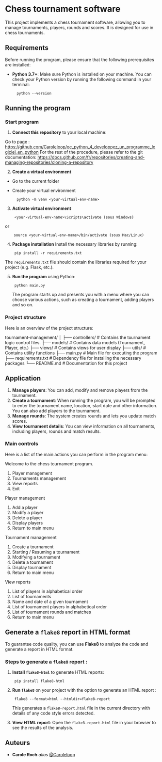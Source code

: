 
#  Chess tournament software

This project implements a chess tournament software, allowing you to manage tournaments, players, rounds and scores. It is designed for use in chess tournaments.


## Requirements

Before running the program, please ensure that the following prerequisites are installed:

- **Python 3.7+**: Make sure Python is installed on your machine. You can check your Python version by running the following command in your terminal:

        python --version


## Running the program

### Start program

1. **Connect this repository** to your local machine:

Go to page : https://github.com/Caroleloop/oc_python_4_developpez_un_programme_logiciel_en_python
For the rest of the procedure, please refer to the git documentation: https://docs.github.com/fr/repositories/creating-and-managing-repositories/cloning-a-repository


2. **Create a virtual environment**

+ Go to the current folder

+ Create your virtual environment
               
        python -m venv <your-virtual-env-name>          


3. **Activate virtual environment**
                  
        <your-virtual-env-name>\Scripts\activate (sous Windows)
                  
or
                  
        source <your-virtual-env-name>/bin/activate (sous Mac/Linux)        


4. **Package installation**  Install the necessary libraries by running:
                    
        pip install -r requirements.txt
                    
 The `requirements.txt` file should contain the libraries required for your project (e.g. Flask, etc.).

5. **Run the program** using Python:
  
        python main.py
 
   The program starts up and presents you with a menu where you can choose various actions, such as creating a tournament, adding players and so on.
   

### Project structure

Here is an overview of the project structure:

tournament-management/
│
├── controllers/        # Contains the tournament logic control files.
├── models/             # Contains data models (Tournament, Player, etc.)
├── views/              # Contains views for user display
├── utils/              # Contains utility functions
├── main.py             # Main file for executing the program
├── requirements.txt    # Dependency file for installing the necessary packages
└── README.md           # Documentation for this project

## Application

1. **Manage players**: You can add, modify and remove players from the tournament.
2. **Create a tournament**: When running the program, you will be prompted to enter the tournament name, location, start date and other information. You can also add players to the tournament.
3. **Manage rounds**: The system creates rounds and lets you update match scores.
4. **View tournament details**: You can view information on all tournaments, including players, rounds and match results.

### Main controls
Here is a list of the main actions you can perform in the program menu:

Welcome to the chess tournament program.
1. Player management
2. Tournaments management
3. View reports
4. Exit

Player management
1. Add a player
2. Modify a player
3. Delete a player
4. Display players
5. Return to main menu

Tournament management
1. Create a tournament
2. Starting / Resuming a tournament
3. Modifying a tournament
4. Delete a tournament
5. Display tournament
6. Return to main menu

View reports
1. List of players in alphabetical order
2. List of tournaments
3. Name and date of a given tournament
4. List of tournament players in alphabetical order
5. List of tournament rounds and matches
6. Return to main menu

## Generate a `flake8` report in HTML format

To guarantee code quality, you can use **Flake8** to analyze the code and generate a report in HTML format.

### Steps to generate a `flake8` report :

1. **Install `flake8-html`** to generate HTML reports:
   
        pip install flake8-html
   

2. **Run `flake8`** on your project with the option to generate an HTML report :
   
        flake8 --format=html --htmldir=flake8-report
   

   This generates a `flake8-report.html` file in the current directory with details of any code style errors detected.

3. **View HTML report**:
   Open the `flake8-report.html` file in your browser to see the results of the analysis.

   
## Auteurs

* **Carole Roch** _alias_ [@Caroleloop](https://github.com/Caroleloop)